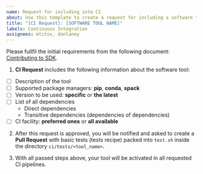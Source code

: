 ```yaml
---
name: Request for including into CI
about: Use this template to create a request for including a software tool into CI pipelines per facility.
title: "[CI Request]: [SOFTWARE TOOL NAME]"
labels: Continuous Integration
assignees: mtitov, danlaney
---
```


Please fullfil the initial requirements from the following document: 
[Contributing to SDK](https://exaworkssdk.readthedocs.io/en/latest/contribute.html).

1. **CI Request** includes the following information about the software tool:

- [ ] Description of the tool
- [ ] Supported package managers: **pip**, **conda**, **spack**
- [ ] Version to be used: **specific** or **the latest**
- [ ] List of all dependencies
  - Direct dependencies
  - Transitive dependencies (dependencies of dependencies)
- [ ] CI facility: **preferred ones** or **all available** 

2. After this request is approved, you will be notified and asked to create
   a **Pull Request** with basic tests (tests recipe) packed into `test.sh` inside
   the directory `ci/tests/<tool_name>`.

3. With all passed steps above, your tool will be activated in all requested
   CI pipelines.


